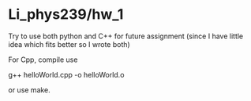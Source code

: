 # Li_phys239/hw_1

Try to use both python and C++ for future assignment (since I have little idea which fits better so I wrote both)

For Cpp, compile use

g++ helloWorld.cpp -o helloWorld.o

or use make.
